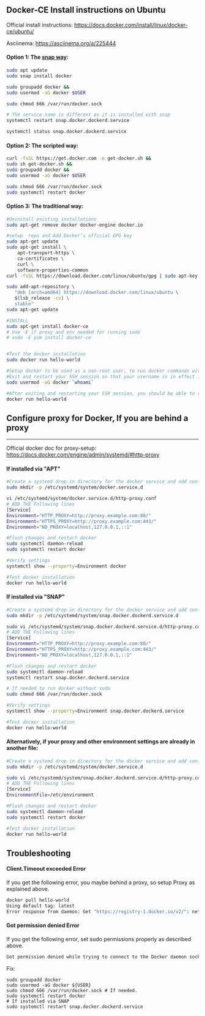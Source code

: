 
Docker-CE Install instructions on Ubuntu
------

Official install instructions: https://docs.docker.com/install/linux/docker-ce/ubuntu/

Asciinema: https://asciinema.org/a/225444

#### Option 1: The [snap way](https://snapcraft.io/install/docker/ubuntu):
```bash
sudo apt update
sudo snap install docker

sudo groupadd docker &&
sudo usermod -aG docker $USER

sudo chmod 666 /var/run/docker.sock

# The service name is different as it is installed with snap
systemctl restart snap.docker.dockerd.service

systemctl status snap.docker.dockerd.service
```

#### Option 2: The scripted way:
```bash
curl -fsSL https://get.docker.com -o get-docker.sh &&
sudo sh get-docker.sh &&
sudo groupadd docker &&
sudo usermod -aG docker $USER

sudo chmod 666 /var/run/docker.sock
sudo systemctl restart docker
```

#### Option 3: The traditional way:
```bash
#Uninstall existing installations
sudo apt-get remove docker docker-engine docker.io

#setup  repo and Add Docker’s official GPG key
sudo apt-get update
sudo apt-get install \
    apt-transport-https \
    ca-certificates \
    curl \
    software-properties-common
curl -fsSL https://download.docker.com/linux/ubuntu/gpg | sudo apt-key add -   

sudo add-apt-repository \
   "deb [arch=amd64] https://download.docker.com/linux/ubuntu \
   $(lsb_release -cs) \
   stable"
sudo apt-get update

#INSTALL
sudo apt-get install docker-ce
# Use -E if proxy and env needed for running sudo 
# sudo -E yum install docker-ce


#Test the docker installation
sudo docker run hello-world

#Setup docker to be used as a non-root user, to run docker commands without sudo.
#Exit and restart your SSH session so that your username is in effect in the docker group.
sudo usermod -aG docker `whoami`

#After exiting and restarting your SSH session, you should be able to run docker commands without sudo.
docker run hello-world

```

## Configure proxy for Docker, If you are behind a proxy
------
Official docker doc for proxy-setup: https://docs.docker.com/engine/admin/systemd/#http-proxy

#### If installed via "APT"
```bash
#Create a systemd drop-in directory for the docker service and add conf files:
sudo mkdir -p /etc/systemd/system/docker.service.d

vi /etc/systemd/system/docker.service.d/http-proxy.conf
# ADD THE Following lines
[Service]
Environment="HTTP_PROXY=http://proxy.example.com:80/"
Environment="HTTPS_PROXY=http://proxy.example.com:443/"
Environment="NO_PROXY=localhost,127.0.0.1,::1"

#Flush changes and restart docker
sudo systemctl daemon-reload
sudo systemctl restart docker

#Verify settings
systemctl show --property=Environment docker

#Test docker installation
docker run hello-world
```

#### If installed via "SNAP"
```bash
#Create a systemd drop-in directory for the docker service and add conf files:
sudo mkdir -p /etc/systemd/system/snap.docker.dockerd.service.d

sudo vi /etc/systemd/system/snap.docker.dockerd.service.d/http-proxy.conf
# ADD THE Following lines
[Service]
Environment="HTTP_PROXY=http://proxy.example.com:80/"
Environment="HTTPS_PROXY=http://proxy.example.com:443/"
Environment="NO_PROXY=localhost,127.0.0.1,::1"

#Flush changes and restart docker
sudo systemctl daemon-reload
systemctl restart snap.docker.dockerd.service

# If needed to run docker without sudo
sudo chmod 666 /var/run/docker.sock

#Verify settings
systemctl show --property=Environment snap.docker.dockerd.service

#Test docker installation
docker run hello-world
```

#### Alternatively, if your proxy and other environment settings are already in another file:
```bash
#Create a systemd drop-in directory for the docker service and add conf files:
sudo mkdir -p /etc/systemd/system/docker.service.d

sudo vi /etc/systemd/system/snap.docker.dockerd.service.d/http-proxy.conf
# ADD THE Following lines
[Service]
EnvironmentFile=/etc/environment

#Flush changes and restart docker
sudo systemctl daemon-reload
sudo systemctl restart docker

#Test docker installation
docker run hello-world

```

## Troubleshooting

#### Client.Timeout exceeded Error
If you get the following error, you maybe behind a proxy, so setup Proxy as explained above.
```bash
docker pull hello-world
Using default tag: latest
Error response from daemon: Get "https://registry-1.docker.io/v2/": net/http: request canceled while waiting for connection (Client.Timeout exceeded while awaiting headers)
```

#### Got permission denied Error
If you get the following error, set sudo permissions properly as described above.
```bash
Got permission denied while trying to connect to the Docker daemon socket at unix:///var/run/docker.sock: Get http://%2Fvar%2Frun%2Fdocker.sock/v1.40/containers/json: dial unix /var/run/docker.sock: connect: permission denied

```
Fix:
```
sudo groupadd docker
sudo usermod -aG docker ${USER}
sudo chmod 666 /var/run/docker.sock # If needed.
sudo systemctl restart docker
# If installed via SNAP
sudo systemctl restart snap.docker.dockerd.service 
```
